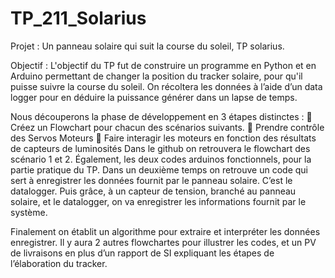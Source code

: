 # TP_211_Solarius

Projet : Un panneau solaire qui suit la course du soleil, TP solarius.

Objectif : L'objectif du TP fut de construire un programme en Python et en Arduino permettant de changer la position du tracker solaire, pour qu'il puisse suivre la course du soleil. On récoltera les données à l’aide d’un data logger pour en déduire la puissance générer dans un lapse de temps.

Nous découperons la phase de développement en 3 étapes distinctes :
  	Créez un Flowchart pour chacun des scénarios suivants.
  	Prendre contrôle des Servos Moteurs
  	Faire interagir les moteurs en fonction des résultats de capteurs de luminosités
Dans le github on retrouvera le flowchart des scénario 1 et 2.
Également, les deux codes arduinos fonctionnels, pour la partie pratique du TP.
Dans un deuxième temps on retrouve un code qui sert à enregistrer les données fournit par le panneau solaire. C’est le datalogger. Puis grâce, à un capteur de tension, branché au panneau solaire, et le datalogger, on va enregistrer les informations fournit par le système.

Finalement on établit un algorithme pour extraire et interpréter les données enregistrer.
Il y aura 2 autres flowchartes pour illustrer les codes, et un PV de livraisons en plus d’un rapport de SI expliquant les étapes de l’élaboration du tracker.

